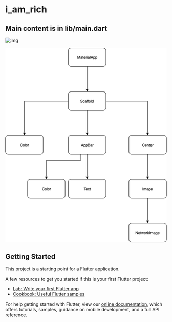# i_am_rich

## Main content is in lib/main.dart

![img](https://user-images.githubusercontent.com/36263575/66265433-46694100-e80e-11e9-9e9e-8d5f159b7c14.png)

![img](https://github.com/stewartyoung/i_am_rich/blob/master/i_am_rich.png?raw=true)


## Getting Started

This project is a starting point for a Flutter application.

A few resources to get you started if this is your first Flutter project:

- [Lab: Write your first Flutter app](https://flutter.dev/docs/get-started/codelab)
- [Cookbook: Useful Flutter samples](https://flutter.dev/docs/cookbook)

For help getting started with Flutter, view our
[online documentation](https://flutter.dev/docs), which offers tutorials,
samples, guidance on mobile development, and a full API reference.

